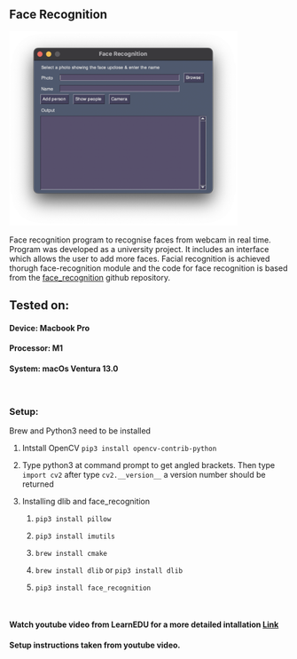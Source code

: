 ## Face Recognition

<img title="" src="gui.png" alt="gui.png" width="411" data-align="center">

Face recognition program to recognise faces from webcam in real time. Program was developed as a university project. It includes an interface which allows the user to add more faces. Facial recognition is achieved  thorugh face-recognition module and the code for face recognition is based from the [face_recognition](https://github.com/ageitgey/face_recognition/blob/master/examples/facerec_from_webcam.py) github repository.

## Tested on:

#### Device: Macbook Pro

#### Processor: M1

#### System: macOs Ventura 13.0

<br>

### Setup:

Brew and Python3 need to be installed

1. Intstall OpenCV  `pip3 install opencv-contrib-python`

2. Type python3 at command prompt to get angled brackets. Then type `import cv2` after type `cv2.__version__` a version number should be returned

3. Installing dlib and face_recognition
   
   1. `pip3 install pillow`
   
   2. `pip3 install imutils`
   
   3. `brew install cmake`
   
   4. `brew install dlib` or `pip3 install dlib`
   
   5. `pip3 install face_recognition`

<br>

#### Watch youtube video from LearnEDU for a more detailed intallation [Link](https://www.youtube.com/watch?v=70L3By4pci0)

#### Setup instructions taken from youtube video.
